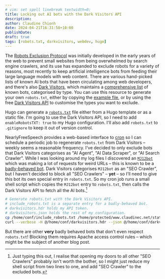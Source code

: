 ```yaml
---
# vim: set spell linebreak textwidth=0:
title: Locking out AI bots with the Dark Visitors API
description: 
author: Claudine Chionh
date: 2024-04-21T16:31:58+10:00
publishDate:
draft: true
tags: [robots.txt, darkvisitors, webdev, hugo]
---
```


The [Robots Exclusion Protocol](https://en.wikipedia.org/wiki/Robots.txt) was initially developed in the early years of the web to prevent small websites from being overwhelmed by search engine crawlers, and its use has expanded to exclude robots for a variety of reasons, most recently to keep artificial intelligence bots from feeding their large language models with web content. There are various hand-picked lists of known AI bots that have been circulating among web developers, and there's also [Dark Visitors](https://darkvisitors.com/), which maintains a [comprehensive list](https://darkvisitors.com/agents) of known bots, categorised by type. You can use this resource to generate your own `robots.txt`, either by copying the [example file](https://darkvisitors.com/docs/set-up-a-robots-txt), or by using the free [Dark Visitors API](https://darkvisitors.com/docs/robots-txts-api) to customise the types you want to exclude.

Hugo can generate a [`robots.txt`](https://gohugo.io/templates/robots/) file either from a Hugo template or as a static file. I'm going to use the Dark Visitors API, so I need to add `enableRobotsTXT: true` to my Hugo configuration. I'll also add `robots.txt` to `.gitignore` to keep it out of version control.

NearlyFreeSpeech provides a web-based interface to [cron](https://en.wikipedia.org/wiki/Cron) so I can schedule a periodic job to regenerate `robots.txt` from Dark Visitors – weekly seems a reasonable frequency. I've decided to only exclude bots that Dark Visitors categorises as "AI Agent", "AI Data Scraper", or "AI Search Crawler". While I was looking around my log files I discovered an [`MJ12bot`](https://darkvisitors.com/agents/mj12bot) which was making a lot of requests for weird URLs – this is known to be a [badly-behaved bot](https://boston.conman.org/2019/07/09.1).  Dark Visitors categorises `MJ12bot` as an "SEO Crawler", but I haven't decided to block all "SEO Crawlers" – **yet** – so I'll need to give this bot its own special entry in `robots.txt`. So my cron job runs a small shell script which copies the `MJ12bot` entry to `robots.txt`, then calls the Dark Visitors API to fetch all the AI bots.[^seocrawlers]

```sh
# Generate robots.txt with the Dark Visitors API.
# include_robots.txt is a separate entry for a badly-behaved bot.
# darkvisitors.hdr holds my API token.
# darkvisitors.json holds the rest of my configuration.
cp /home/conf/include_robots.txt /home/protected/www.claudinec.net/static/robots.txt
curl --verbose -H @/home/conf/darkvisitors.hdr --json @/home/conf/darkvisitors.json https://api.darkvisitors.com/robots-txts >> /home/protected/www.claudinec.net/static/robots.txt
```

But there are other **very** badly behaved bots that don't even respect `robots.txt`! Blocking them requires Apache access control rules – which might be the subject of another blog post.

[^seocrawlers]: Just typing this out, I realise that opening my doors to all other "SEO Crawlers" probably isn't worth the bother, so I might just reduce my shell script from two lines to one, and add "SEO Crawler" to the excluded bots.

